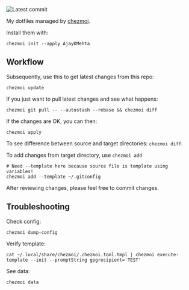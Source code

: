 ![Latest commit](https://img.shields.io/github/last-commit/AjayKMehta/dotfiles?style=plastic)

My dotfiles managed by [chezmoi].

Install them with:

```shell
chezmoi init --apply AjayKMehta
```

## Workflow

Subsequently, use this to get latest changes from this repo:

```shell
chezmoi update
```

If you just want to pull latest changes and see what happens:

```shell
chezmoi git pull -- --autostash --rebase && chezmoi diff
```

If the changes are OK, you can then:

```shell
chezmoi apply
```

To see difference between source and target directories: `chezmoi diff`.

To add changes from target directory, use `chezmoi add`

```shell
# Need --template here because source file is template using variables!
chezmoi add --template ~/.gitconfig
```

After reviewing changes, please feel free to commit changes.

## Troubleshooting

Check config:

```shell
chezmoi dump-config
```

Verify template:

```shell
cat ~/.local/share/chezmoi/.chezmoi.toml.tmpl | chezmoi execute-template --init --promptString gpgrecipient='TEST'
```

See data:

```shell
chezmoi data
```

[chezmoi]: https://github.com/twpayne/chezmoi
